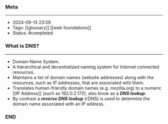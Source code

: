 ### Meta
- - -
- 2024-09-13 23:09
- Tags: [[glossary]] [[web foundations]]
- Status: #completed 

### What is DNS?
- - -
- Domain Name System.
- A hierarchical and decentralized naming system for Internet connected resources.
- Maintains a list of domain names (website addresses) along with the resources, such as IP addresses, that are associated with them.
- Translates human-friendly domain names (e.g. mozilla.org) to a numeric [[IP Address]] (such as 192.0.2.172), also know as a ***DNS lookup***. 
- By contrast a ***reverse DNS lookup*** (rDNS) is used to determine the domain name associated with an IP address.

### END
